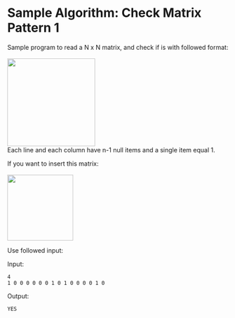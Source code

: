 # Sample Algorithm: Check Matrix Pattern 1

Sample program to read a N x N matrix, and check if is with followed format:</br></br>
<img width=200 src=""></br>
Each line and each column have n-1 null items and a single item equal 1.

If you want to insert this matrix:</br></br>
<img width=150 src="">

Use followed input:

Input:

 ``` 
 4
 1 0 0 0 0 0 0 1 0 1 0 0 0 0 1 0
 ```

Output:

 ```
 YES
 ```
